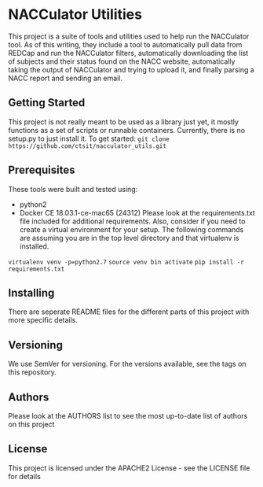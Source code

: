 # NACCulator Utilities 
This project is a suite of tools and utilities used to help run the 
NACCulator tool. As of this writing, they include a tool to automatically
pull data from REDCap and run the NACCulator filters, automatically 
downloading the list of subjects and their status found on the NACC website,
automatically taking the output of NACCulator and trying to upload it,
and finally parsing a NACC report and sending an email. 

## Getting Started
This project is not really meant to be used as a library just yet,
it mostly functions as a set of scripts or runnable containers. Currently,
there is no setup.py to just install it. 
To get started:
`git clone https://github.com/ctsit/nacculator_utils.git`

## Prerequisites
These tools were built and tested using:
  * python2
  * Docker CE 18.03.1-ce-mac65 (24312)
Please look at the requirements.txt file included for additional requirements.
Also, consider if you need to create a virtual environment for your setup.
The following commands are assuming you are in the top level directory and 
that virtualenv is installed.

`virtualenv venv -p=python2.7`
`source venv bin activate`
`pip install -r requirements.txt`

## Installing
There are seperate README files for the different parts of this project with more specific details.

## Versioning
We use SemVer for versioning. For the versions available, see the tags on this repository.

## Authors
Please look at the AUTHORS list to see the most up-to-date list of authors on
this project

## License
This project is licensed under the APACHE2 License - see the LICENSE file for details
